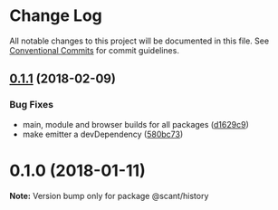 # Change Log

All notable changes to this project will be documented in this file.
See [Conventional Commits](https://conventionalcommits.org) for commit guidelines.

<a name="0.1.1"></a>
## [0.1.1](https://github.com/w33ble/scant-js/tree/master/packages/history/compare/@scant/history@0.1.0...@scant/history@0.1.1) (2018-02-09)


### Bug Fixes

* main, module and browser builds for all packages ([d1629c9](https://github.com/w33ble/scant-js/tree/master/packages/history/commit/d1629c9))
* make emitter a devDependency ([580bc73](https://github.com/w33ble/scant-js/tree/master/packages/history/commit/580bc73))




<a name="0.1.0"></a>
# 0.1.0 (2018-01-11)




**Note:** Version bump only for package @scant/history
